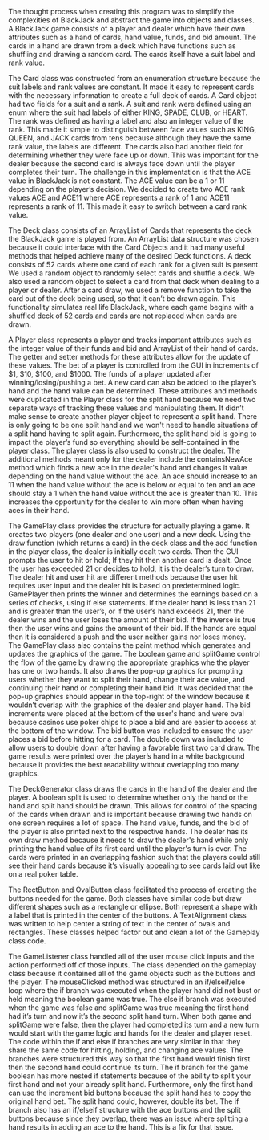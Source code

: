 The thought process when creating this program was to simplify the complexities of BlackJack and abstract the game into objects and classes. A BlackJack game consists of a player and dealer which have their own attributes such as a hand of cards, hand value, funds, and bid amount. The cards in a hand are drawn from a deck which have functions such as shuffling and drawing a random card. The cards itself have a suit label and rank value.

The Card class was constructed from an enumeration structure because the suit labels and rank values are constant. It made it easy to represent cards with the necessary information to create a full deck of cards. A Card object had two fields for a suit and a rank. A suit and rank were defined using an enum where the suit had labels of either KING, SPADE, CLUB, or HEART. The rank was defined as having a label and also an integer value of the rank. This made it simple to distinguish between face values such as KING, QUEEN, and JACK cards from tens because although they have the same rank value, the labels are different. The cards also had another field for determining whether they were face up or down. This was important for the dealer because the second card is always face down until the player completes their turn. The challenge in this implementation is that the ACE value in BlackJack is not constant. The ACE value can be a 1 or 11 depending on the player’s decision. We decided to create two ACE rank values ACE and ACE11 where ACE represents a rank of 1 and ACE11 represents a rank of 11. This made it easy to switch between a card rank value.

The Deck class consists of an ArrayList of Cards that represents the deck the BlackJack game is played from. An ArrayList data structure was chosen because it could interface with the Card Objects and it had many useful methods that helped achieve many of the desired Deck functions. A deck consists of 52 cards where one card of each rank for a given suit is present. We used a random object to randomly select cards and shuffle a deck. We also used a random object to select a card from that deck when dealing to a player or dealer. After a card draw, we used a remove function to take the card out of the deck being used, so that it can’t be drawn again. This functionality simulates real life BlackJack, where each game begins with a shuffled deck of 52 cards and cards are not replaced when cards are drawn. 

A Player class represents a player and tracks important attributes such as the integer value of their funds and bid and ArrayList of their hand of cards. The getter and setter methods for these attributes allow for the update of these values. The bet of a player is controlled from the GUI in increments of $1, $10, $100, and $1000. The funds of a player updated after winning/losing/pushing a bet. A new card can also be added to the player’s hand and the hand value can be determined. These attributes and methods were duplicated in the Player class for the split hand because we need two separate ways of tracking these values and manipulating them. It didn’t make sense to create another player object to represent a split hand. There is only going to be one split hand and we won't need to handle situations of a split hand having to split again. Furthermore, the split hand bid is going to impact the player’s fund so everything should be self-contained in the player class. The player class is also used to construct the dealer. The additional methods meant only for the dealer include the containsNewAce method which finds a new ace in the dealer's hand and changes it value depending on the hand value without the ace. An ace should increase to an 11 when the hand value without the ace is below or equal to ten and an ace should stay a 1 when the hand value without the ace is greater than 10. This increases the opportunity for the dealer to win more often when having aces in their hand.

The GamePlay class provides the structure for actually playing a game. It creates two players (one dealer and one user) and a new deck. Using the draw function (which returns a card) in the deck class and the add function in the player class, the dealer is initially dealt two cards. Then the GUI prompts the user to hit or hold; If they hit then another card is dealt. Once the user has exceeded 21 or decides to hold, it is the dealer’s turn to draw. The dealer hit and user hit are different methods because the user hit requires user input and the dealer hit is based on predetermined logic. GamePlayer then prints the winner and determines the earnings based on a series of checks, using if else statements. If the dealer hand is less than 21 and is greater than the user’s, or if the user’s hand exceeds 21, then the dealer wins and the user loses the amount of their bid. If the inverse is true then the user wins and gains the amount of their bid. If the hands are equal then it is considered a push and the user neither gains nor loses money. The GamePlay class also contains the paint method which generates and updates the graphics of the game. The boolean game and splitGame control the flow of the game by drawing the appropriate graphics whe the player has one or two hands. It also draws the pop-up graphics for prompting users whether they want to split their hand, change their ace value, and continuing their hand or completing their hand bid. It was decided that the pop-up graphics should appear in the top-right of the window because it wouldn’t overlap with the graphics of the dealer and player hand. The bid increments were placed at the bottom of the user's hand and were oval because casinos use poker chips to place a bid and are easier to access at the bottom of the window. The bid button was included to ensure the user places a bid before hitting for a card. The double down was included to allow users to double down after having a favorable first two card draw. The game results were printed over the player’s hand in a white background because it provides the best readability without overlapping too many graphics.

The DeckGenerator class draws the cards in the hand of the dealer and the player. A boolean split is used to determine whether only the hand or the hand and split hand should be drawn. This allows for control of the spacing of the cards when drawn and is important because drawing two hands on one screen requires a lot of space. The hand value, funds, and the bid of the player is also printed next to the respective hands. The dealer has its own draw method because it needs to draw the dealer's hand while only printing the hand value of its first card until the player's turn is over. The cards were printed in an overlapping fashion such that the players could still see their hand cards because it’s visually appealing to see cards laid out like on a real poker table. 

The RectButton and OvalButton class facilitated the process of creating the buttons needed for the game. Both classes have similar code but draw different shapes such as a rectangle or ellipse. Both represent a shape with a label that is printed in the center of the buttons. A TextAlignment class was written to help center a string of text in the center of ovals and rectangles. These classes helped factor out and clean a lot of the Gameplay class code.

The GameListener class handled all of the user mouse click inputs and the action performed off of those inputs. The class depended on the gameplay class because it contained all of the game objects such as the buttons and the player. The mouseClicked method was structured in an if/elseif/else loop where the if branch was executed when the player hand did not bust or held meaning the boolean game was true. The else if branch was executed when the game was false and splitGame was true meaning the first hand had it’s turn and now it’s the second split hand turn. When both game and splitGame were false, then the player had completed its turn and a new turn would start with the game logic and hands for the dealer and player reset. The code within the if and else if branches are very similar in that they share the same code for hitting, holding, and changing ace values. The branches were structured this way so that the first hand would finish first then the second hand could continue its turn. The if branch for the game boolean has more nested if statements because of the ability to split your first hand and not your already split hand. Furthermore, only the first hand can use the increment bid buttons because the split hand has to copy the original hand bet. The split hand could, however, double its bet. The if branch also has an if/elseif structure with the ace buttons and the split buttons because since they overlap, there was an issue where splitting a hand results in adding an ace to the hand. This is a fix for that issue.
